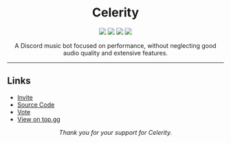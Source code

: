<h1 align="center">
    Celerity
</h1>
<p align="center">
    <img src="https://top.gg/api/widget/servers/1063698207793762406.svg">
    <img src="https://img.shields.io/github/actions/workflow/status/thaddeuskkr/Celerity/build.yml">
    <img src="https://img.shields.io/tokei/lines/github/thaddeuskkr/Celerity">
    <img src="https://img.shields.io/github/package-json/v/thaddeuskkr/Celerity/main?label=version">
</p>
<p align="center">
    A Discord music bot focused on performance, without neglecting good audio quality and extensive features.
</p>

---

## Links

- [Invite](https://discord.com/api/oauth2/authorize?client_id=1063698207793762406&permissions=279176399888&scope=bot%20applications.commands)
- [Source Code](https://github.com/thaddeuskkr/Celerity)
- [Vote](https://top.gg/bot/1063698207793762406/vote)
- [View on top.gg](https://top.gg/bot/1063698207793762406)

<p align="center">
    <i>Thank you for your support for Celerity.</i>
</p>
